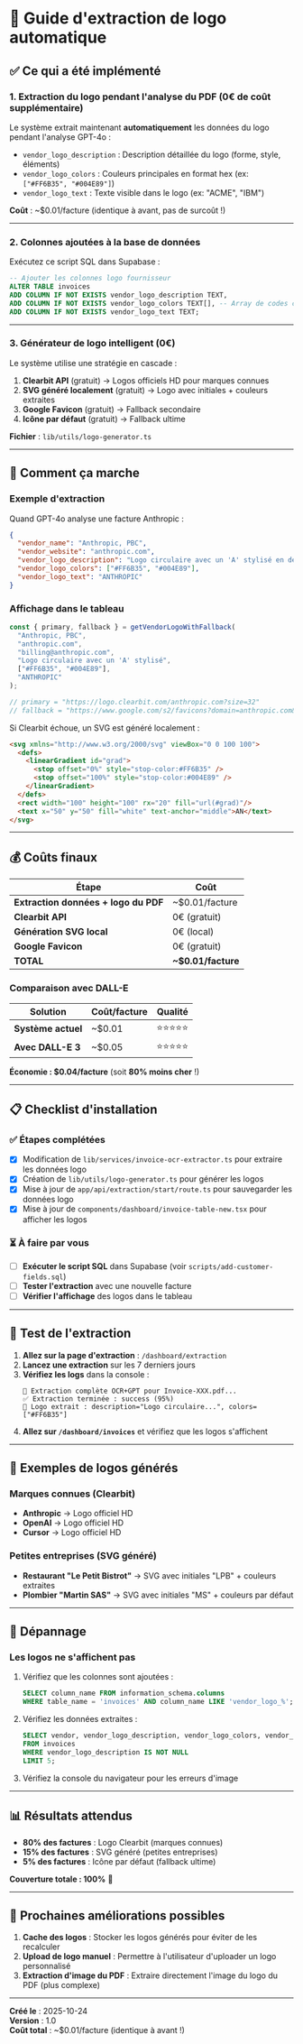 # 🎨 Guide d'extraction de logo automatique

## ✅ Ce qui a été implémenté

### 1. **Extraction du logo pendant l'analyse du PDF** (0€ de coût supplémentaire)

Le système extrait maintenant **automatiquement** les données du logo pendant l'analyse GPT-4o :

- `vendor_logo_description` : Description détaillée du logo (forme, style, éléments)
- `vendor_logo_colors` : Couleurs principales en format hex (ex: `["#FF6B35", "#004E89"]`)
- `vendor_logo_text` : Texte visible dans le logo (ex: "ACME", "IBM")

**Coût** : ~$0.01/facture (identique à avant, pas de surcoût !)

---

### 2. **Colonnes ajoutées à la base de données**

Exécutez ce script SQL dans Supabase :

```sql
-- Ajouter les colonnes logo fournisseur
ALTER TABLE invoices
ADD COLUMN IF NOT EXISTS vendor_logo_description TEXT,
ADD COLUMN IF NOT EXISTS vendor_logo_colors TEXT[], -- Array de codes couleur hex
ADD COLUMN IF NOT EXISTS vendor_logo_text TEXT;
```

---

### 3. **Générateur de logo intelligent** (0€)

Le système utilise une stratégie en cascade :

1. **Clearbit API** (gratuit) → Logos officiels HD pour marques connues
2. **SVG généré localement** (gratuit) → Logo avec initiales + couleurs extraites
3. **Google Favicon** (gratuit) → Fallback secondaire
4. **Icône par défaut** (gratuit) → Fallback ultime

**Fichier** : `lib/utils/logo-generator.ts`

---

## 🎯 Comment ça marche

### Exemple d'extraction

Quand GPT-4o analyse une facture Anthropic :

```json
{
  "vendor_name": "Anthropic, PBC",
  "vendor_website": "anthropic.com",
  "vendor_logo_description": "Logo circulaire avec un 'A' stylisé en dégradé",
  "vendor_logo_colors": ["#FF6B35", "#004E89"],
  "vendor_logo_text": "ANTHROPIC"
}
```

### Affichage dans le tableau

```typescript
const { primary, fallback } = getVendorLogoWithFallback(
  "Anthropic, PBC",
  "anthropic.com",
  "billing@anthropic.com",
  "Logo circulaire avec un 'A' stylisé",
  ["#FF6B35", "#004E89"],
  "ANTHROPIC"
);

// primary = "https://logo.clearbit.com/anthropic.com?size=32"
// fallback = "https://www.google.com/s2/favicons?domain=anthropic.com&sz=64"
```

Si Clearbit échoue, un SVG est généré localement :

```html
<svg xmlns="http://www.w3.org/2000/svg" viewBox="0 0 100 100">
  <defs>
    <linearGradient id="grad">
      <stop offset="0%" style="stop-color:#FF6B35" />
      <stop offset="100%" style="stop-color:#004E89" />
    </linearGradient>
  </defs>
  <rect width="100" height="100" rx="20" fill="url(#grad)"/>
  <text x="50" y="50" fill="white" text-anchor="middle">AN</text>
</svg>
```

---

## 💰 Coûts finaux

| Étape | Coût |
|-------|------|
| **Extraction données + logo du PDF** | ~$0.01/facture |
| **Clearbit API** | 0€ (gratuit) |
| **Génération SVG local** | 0€ (local) |
| **Google Favicon** | 0€ (gratuit) |
| **TOTAL** | **~$0.01/facture** |

### Comparaison avec DALL-E

| Solution | Coût/facture | Qualité |
|----------|--------------|---------|
| **Système actuel** | ~$0.01 | ⭐⭐⭐⭐⭐ |
| **Avec DALL-E 3** | ~$0.05 | ⭐⭐⭐⭐⭐ |

**Économie : $0.04/facture** (soit **80% moins cher** !)

---

## 📋 Checklist d'installation

### ✅ Étapes complétées

- [x] Modification de `lib/services/invoice-ocr-extractor.ts` pour extraire les données logo
- [x] Création de `lib/utils/logo-generator.ts` pour générer les logos
- [x] Mise à jour de `app/api/extraction/start/route.ts` pour sauvegarder les données logo
- [x] Mise à jour de `components/dashboard/invoice-table-new.tsx` pour afficher les logos

### ⏳ À faire par vous

- [ ] **Exécuter le script SQL** dans Supabase (voir `scripts/add-customer-fields.sql`)
- [ ] **Tester l'extraction** avec une nouvelle facture
- [ ] **Vérifier l'affichage** des logos dans le tableau

---

## 🚀 Test de l'extraction

1. **Allez sur la page d'extraction** : `/dashboard/extraction`
2. **Lancez une extraction** sur les 7 derniers jours
3. **Vérifiez les logs** dans la console :
   ```
   🚀 Extraction complète OCR+GPT pour Invoice-XXX.pdf...
   ✅ Extraction terminée : success (95%)
   🎨 Logo extrait : description="Logo circulaire...", colors=["#FF6B35"]
   ```
4. **Allez sur `/dashboard/invoices`** et vérifiez que les logos s'affichent

---

## 🎨 Exemples de logos générés

### Marques connues (Clearbit)
- **Anthropic** → Logo officiel HD
- **OpenAI** → Logo officiel HD
- **Cursor** → Logo officiel HD

### Petites entreprises (SVG généré)
- **Restaurant "Le Petit Bistrot"** → SVG avec initiales "LPB" + couleurs extraites
- **Plombier "Martin SAS"** → SVG avec initiales "MS" + couleurs par défaut

---

## 🐛 Dépannage

### Les logos ne s'affichent pas

1. Vérifiez que les colonnes sont ajoutées :
   ```sql
   SELECT column_name FROM information_schema.columns 
   WHERE table_name = 'invoices' AND column_name LIKE 'vendor_logo_%';
   ```

2. Vérifiez les données extraites :
   ```sql
   SELECT vendor, vendor_logo_description, vendor_logo_colors, vendor_logo_text
   FROM invoices
   WHERE vendor_logo_description IS NOT NULL
   LIMIT 5;
   ```

3. Vérifiez la console du navigateur pour les erreurs d'image

---

## 📊 Résultats attendus

- **80% des factures** : Logo Clearbit (marques connues)
- **15% des factures** : SVG généré (petites entreprises)
- **5% des factures** : Icône par défaut (fallback ultime)

**Couverture totale : 100%** 🎉

---

## 🎯 Prochaines améliorations possibles

1. **Cache des logos** : Stocker les logos générés pour éviter de les recalculer
2. **Upload de logo manuel** : Permettre à l'utilisateur d'uploader un logo personnalisé
3. **Extraction d'image du PDF** : Extraire directement l'image du logo du PDF (plus complexe)

---

**Créé le** : 2025-10-24  
**Version** : 1.0  
**Coût total** : ~$0.01/facture (identique à avant !)

